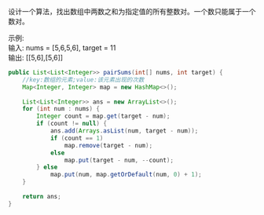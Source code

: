 设计一个算法，找出数组中两数之和为指定值的所有整数对。一个数只能属于一个数对。

示例:  
输入: nums = [5,6,5,6], target = 11  
输出: [[5,6],[5,6]]  

```Java
public List<List<Integer>> pairSums(int[] nums, int target) {
    //key:数组的元素;value:该元素出现的次数
    Map<Integer, Integer> map = new HashMap<>();
    
    List<List<Integer>> ans = new ArrayList<>();
    for (int num : nums) {
        Integer count = map.get(target - num);
        if (count != null) {
            ans.add(Arrays.asList(num, target - num));
            if (count == 1)
                map.remove(target - num);
            else
                map.put(target - num, --count);
        } else 
            map.put(num, map.getOrDefault(num, 0) + 1);
    }
    
    return ans;
}
```